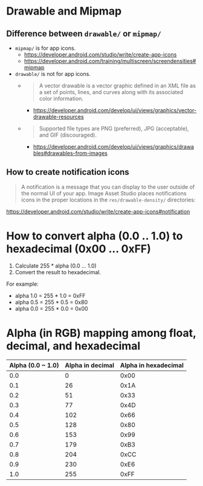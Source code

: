 # Drawable and Mipmap
## Difference between `drawable/` or `mipmap/`
- `mipmap/` is for app icons.
  - https://developer.android.com/studio/write/create-app-icons
  - https://developer.android.com/training/multiscreen/screendensities#mipmap
- `drawable/` is not for app icons.
    - > A vector drawable is a vector graphic defined in an XML file as a set of points, lines, and curves along with its associated color information.
      - https://developer.android.com/develop/ui/views/graphics/vector-drawable-resources
   - > Supported file types are PNG (preferred), JPG (acceptable), and GIF (discouraged).
       - https://developer.android.com/develop/ui/views/graphics/drawables#drawables-from-images

## How to create notification icons
> A notification is a message that you can display to the user outside of the normal UI of your app. Image Asset Studio places notifications icons in the proper locations in the `res/drawable-density/` directories:

https://developer.android.com/studio/write/create-app-icons#notification

# How to convert alpha (0.0 .. 1.0) to hexadecimal (0x00 ... 0xFF)
1. Calculate 255 * alpha (0.0 ... 1.0)
1. Convert the result to hexadecimal.

For example:
* alpha 1.0 = 255 * 1.0 = 0xFF
* alpha 0.5 = 255 * 0.5 = 0x80
* alpha 0.0 = 255 * 0.0 = 0x00

# Alpha (in RGB) mapping among float, decimal, and hexadecimal
Alpha (0.0 ~ 1.0)|Alpha in decimal|Alpha in hexadecimal
--|--|--
0.0|0|0x00
0.1|26|0x1A
0.2|51|0x33
0.3|77|0x4D
0.4|102|0x66
0.5|128|0x80
0.6|153|0x99
0.7|179|0xB3
0.8|204|0xCC
0.9|230|0xE6
1.0|255|0xFF
